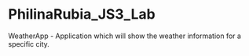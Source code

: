 # PhilinaRubia_JS3_Lab
WeatherApp -
Application which will show the weather information for a specific city.

